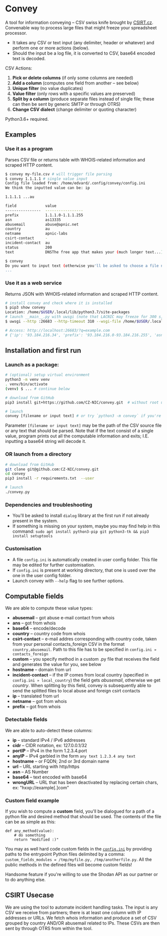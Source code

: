 # Convey

A tool for information conveying – CSV swiss knife brought by [CSIRT.cz](https://csirt.cz). Convenable way to process large files that might freeze your spreadsheet processor.

* It takes any CSV or text input (any delimiter, header or whatever) and perform one or more actions (below).
* Should the input be a log file, it is converted to CSV, base64 encoded text is decoded.

CSV Actions:

1) **Pick or delete columns** (if only some columns are needed)
2) **Add a column** (computes one field from another – see below)
3) **Unique filter** (no value duplicates)
4) **Value filter** (only rows with a specific values are preserved)
5) **Split by a column** (produce separate files instead of single file; these can then be sent by generic SMTP or through OTRS)
6) **Change CSV dialect** (change delimiter or quoting character)

Python3.6+ required.

## Examples

### Use it as a program
Parses CSV file or returns table with WHOIS-related information and scraped HTTP content.
```bash
$ convey my-file.csv # will trigger file parsing
$ convey 1.1.1.1 # single value input
Config file loaded from: /home/edvard/.config/convey/config.ini
We think the inputted value can be: ip

1.1.1.1 ...au

field             value
----------------  -----------------
prefix            1.1.1.0-1.1.1.255
asn               as13335
abusemail         abuse@apnic.net
country           au
netname           apnic-labs
csirt-contact     -
incident-contact  au
status            200
text              DNSThe free app that makes your (much longer text...)

$ convey 
Do you want to input text (otherwise you'll be asked to choose a file name)? [y/n]
...
```  

### Use it as a web service
Returns JSON with WHOIS-related information and scraped HTTP content.
```bash
# install convey and check where it is installed
$ pip3 show convey
Location: /home/$USER/.local/lib/python3.7/site-packages
# launch __main__.py with uwsgi (note that LACNIC may freeze for 300 s, hence the timeout recommendation)
$ uwsgi --http :26683 --http-timeout 310 --wsgi-file /home/$USER/.local/lib/python3.7/site-packages/convey/__main__.py

# Access: http://localhost:26683/?q=example.com
# {'ip': '93.184.216.34', 'prefix': '93.184.216.0-93.184.216.255', 'asn': '', 'abusemail': 'abuse@verizondigitalmedia.com', 'country': 'unknown', 'netname': 'edgecast-netblk-03', 'csirt-contact': '-', 'incident-contact': 'unknown', 'status': 200, 'text': 'DNSThe free app that makes your (much longer text...)'}

```

## Installation and first run


### Launch as a package:

```bash
# (optional) setup virtual environment
python3 -m venv venv
. venv/bin/activate
(venv) $ ... # continue below

# download from GitHub
pip3 install git+https://github.com/CZ-NIC/convey.git  # without root use may want to use --user

# launch
convey [filename or input text] # or try `python3 -m convey` if you're not having `.local/bin` in your executable path
```

Parameter `[filename or input text]` may be the path of the CSV source file or any text that should be parsed. Note that if the text consist of a single value, program prints out all the computable information and exits; I.E. inputting a base64 string will decode it.

### OR launch from a directory

```bash
# download from GitHub
git clone git@github.com:CZ-NIC/convey.git
cd convey
pip3 install -r requirements.txt  --user

# launch
./convey.py
```

### Dependencies and troubleshooting
* You'll be asked to install `dialog` library at the first run if not already present in the system.
* If something is missing on your system, maybe you may find help in this command: `sudo apt install python3-pip git python3-tk && pip3 install setuptools`

### Customisation
* A file `config.ini` is automatically created in user config folder. This file may be edited for further customisation.
* If `config.ini` is present at working directory, that one is used over the one in the user config folder.
* Launch convey with `--help` flag to see further options.

## Computable fields

We are able to compute these value types:

* **abusemail** – got abuse e-mail contact from whois
* **ans** – got from whois
* **base64** – encode/decode
* **country** – country code from whois
* **csirt-contact** – e-mail addres corresponding with country code, taken from your personal contacts_foreign CSV in the format `country,abusemail`. Path to this file has to be specified in `config.ini » contacts_foreign`
* **custom** – you specify method in a custom .py file that receives the field and generates the value for you, see below
* **hostname** – domain from url
* **incident-contact** – if the IP comes from local country (specified in `config.ini » local_country`) the field gets *abusemail*, otherwise we get *country*. When splitting by this field, convey is subsequently able to send the splitted files to local abuse and foreign csirt contacts 
* **ip** – translated from url
* **netname** – got from whois
* **prefix** – got from whois

### Detectable fields

We are able to auto-detect these columns: 

* **ip** – standard IPv4 / IPv6 addresses
* **cidr** – CIDR notation, ex: 127.0.0.1/32
* **portIP** – IPv4 in the form 1.2.3.4.port
* **anyIP** – IPv4 garbled in the form `any text 1.2.3.4 any text`
* **hostname** – or FQDN; 2nd or 3rd domain name
* **url** – URL starting with http/https
* **asn** – AS Number
* **base64** – text encoded with base64
* **wrongURL** – URL that has been deactivated by replacing certain chars, ex: "hxxp://example[.]com"
           

### Custom field example
If you wish to compute a **custom** field, you'll be dialogued for a path of a python file and desired method that should be used. The contents of the file can be as simple as this:

```python3
def any_method(value):
    # do something
    return "modified :)"
```

You may as well hard code custom fields in the [`config.ini`](convey/config.ini.default) by providing paths to the entrypoint Python files delimited by a comma: `custom_fields_modules = /tmp/myfile.py, /tmp/anotherfile.py`. All the public methods in the defined files will become custom fields!

Handsome feature if you're willing to use the Shodan API as our partner or to do anything else.

## CSIRT Usecase
We are using the tool to automate incident handling tasks. The input is any CSV we receive from partners; there is at least one column with IP addresses or URLs. We fetch whois information and produce a set of CSV grouped by country AND/OR abusemail related to IPs. These CSVs are then sent by through OTRS from within the tool.
